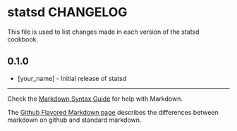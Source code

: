 statsd CHANGELOG
================

This file is used to list changes made in each version of the statsd cookbook.

0.1.0
-----
- [your_name] - Initial release of statsd

- - -
Check the [Markdown Syntax Guide](http://daringfireball.net/projects/markdown/syntax) for help with Markdown.

The [Github Flavored Markdown page](http://github.github.com/github-flavored-markdown/) describes the differences between markdown on github and standard markdown.
